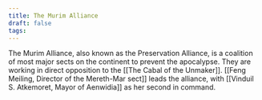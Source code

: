 ```yaml
---
title: The Murim Alliance
draft: false
tags:
---
```

The Murim Alliance, also known as the Preservation Alliance, is a coalition of most major sects on the continent to prevent the apocalypse. They are working in direct opposition to the [[The Cabal of the Unmaker]]. [[Feng Meiling, Director of the Mereth-Mar sect]] leads the alliance, with [[Vinduil S. Atkemoret, Mayor of Aenwidia]] as her second in command. 